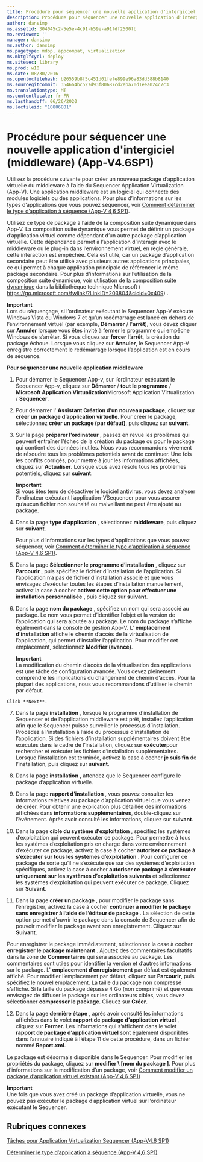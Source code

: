 ```yaml
---
title: Procédure pour séquencer une nouvelle application d'intergiciel (middleware) (App-V4.6SP1)
description: Procédure pour séquencer une nouvelle application d'intergiciel (middleware) (App-V4.6SP1)
author: dansimp
ms.assetid: 304045c2-5e5e-4c91-b59e-a91fdf2500fb
ms.reviewer: ''
manager: dansimp
ms.author: dansimp
ms.pagetype: mdop, appcompat, virtualization
ms.mktglfcycl: deploy
ms.sitesec: library
ms.prod: w10
ms.date: 08/30/2016
ms.openlocfilehash: b26559b8f5c451d01fefe899e96a83dd388b8140
ms.sourcegitcommit: 354664bc527d93f80687cd2eba70d1eea024c7c3
ms.translationtype: MT
ms.contentlocale: fr-FR
ms.lasthandoff: 06/26/2020
ms.locfileid: "10806801"
---
```

# Procédure pour séquencer une nouvelle application d'intergiciel (middleware) (App-V4.6SP1)


Utilisez la procédure suivante pour créer un nouveau package d’application virtuelle du middleware à l’aide du Sequencer Application Virtualization (App-V). Une application middleware est un logiciel qui connecte des modules logiciels ou des applications. Pour plus d’informations sur les types d’applications que vous pouvez séquencer, voir [Comment déterminer le type d’application à séquence (App-V 4,6 SP1)](how-to-determine-which-type-of-application-to-sequence---app-v-46-sp1-.md).

Utilisez ce type de package à l’aide de la composition suite dynamique dans App-V. La composition suite dynamique vous permet de définir un package d’application virtuel comme dépendant d’un autre package d’application virtuelle. Cette dépendance permet à l’application d’interagir avec le middleware ou le plug-in dans l’environnement virtuel, en règle générale, cette interaction est empêchée. Cela est utile, car un package d’application secondaire peut être utilisé avec plusieurs autres applications principales, ce qui permet à chaque application principale de référencer le même package secondaire. Pour plus d’informations sur l’utilisation de la composition suite dynamique, voir utilisation de la [composition suite dynamique](https://go.microsoft.com/fwlink/?LinkID=203804&clcid=0x409) dans la bibliothèque technique Microsoft ( https://go.microsoft.com/fwlink/?LinkID=203804&clcid=0x409) .

**Important**  
Lors du séquençage, si l’ordinateur exécutant le Sequencer App-V exécute Windows Vista ou Windows 7 et qu’un redémarrage est lancé en dehors de l’environnement virtuel (par exemple, **Démarrer**  /  l'**arrêt**), vous devez cliquer sur **Annuler** lorsque vous êtes invité à fermer le programme qui empêche Windows de s’arrêter. Si vous cliquez sur **forcer l’arrêt**, la création du package échoue. Lorsque vous cliquez sur **Annuler**, le Sequencer App-V enregistre correctement le redémarrage lorsque l’application est en cours de séquence.



**Pour séquencer une nouvelle application middleware**

1.  Pour démarrer le Sequencer App-v, sur l’ordinateur exécutant le Sequencer App-v, cliquez sur **Démarrer**  /  **tout le programme**  /  **Microsoft Application Virtualization**Microsoft Application Virtualization  /  **Sequencer**.

2.  Pour démarrer l' **Assistant Création d’un nouveau package**, cliquez sur **créer un package d’application virtuelle**. Pour créer le package, sélectionnez **créer un package (par défaut)**, puis cliquez sur **suivant**.

3.  Sur la page **préparer l’ordinateur** , passez en revue les problèmes qui peuvent entraîner l’échec de la création du package ou pour le package qui contient des données inutiles. Nous vous recommandons vivement de résoudre tous les problèmes potentiels avant de continuer. Une fois les conflits corrigés, pour mettre à jour les informations affichées, cliquez sur **Actualiser**. Lorsque vous avez résolu tous les problèmes potentiels, cliquez sur **suivant**.

    **Important**  
    Si vous êtes tenu de désactiver le logiciel antivirus, vous devez analyser l’ordinateur exécutant l’application-VSequencer pour vous assurer qu’aucun fichier non souhaité ou malveillant ne peut être ajouté au package.



4.  Dans la page **type d’application** , sélectionnez **middleware**, puis cliquez sur **suivant**.

    Pour plus d’informations sur les types d’applications que vous pouvez séquencer, voir [Comment déterminer le type d’application à séquence (App-V 4,6 SP1)](how-to-determine-which-type-of-application-to-sequence---app-v-46-sp1-.md).

5.  Dans la page **Sélectionner le programme d’installation** , cliquez sur **Parcourir** , puis spécifiez le fichier d’installation de l’application. Si l’application n’a pas de fichier d’installation associé et que vous envisagez d’exécuter toutes les étapes d’installation manuellement, activez la case à cocher **activer cette option pour effectuer une installation personnalisée** , puis cliquez sur **suivant**.

6.  Dans la page **nom du package** , spécifiez un nom qui sera associé au package. Le nom vous permet d’identifier l’objet et la version de l’application qui sera ajoutée au package. Le nom du package s’affiche également dans la console de gestion App-V. L' **emplacement d’installation** affiche le chemin d’accès de la virtualisation de l’application, qui permet d’installer l’application. Pour modifier cet emplacement, sélectionnez **Modifier (avancé)**.

    **Important**  
    La modification du chemin d’accès de la virtualisation des applications est une tâche de configuration avancée. Vous devez pleinement comprendre les implications du changement de chemin d’accès. Pour la plupart des applications, nous vous recommandons d’utiliser le chemin par défaut.



~~~
Click **Next**.
~~~

7. Dans la page **installation** , lorsque le programme d’installation de Sequencer et de l’application middleware est prêt, installez l’application afin que le Sequencer puisse surveiller le processus d’installation. Procédez à l’installation à l’aide du processus d’installation de l’application. Si des fichiers d’installation supplémentaires doivent être exécutés dans le cadre de l’installation, cliquez sur **exécuter**pour rechercher et exécuter les fichiers d’installation supplémentaires. Lorsque l’installation est terminée, activez la case à cocher **je suis fin** de l’installation, puis cliquez sur **suivant**.

8. Dans la page **installation** , attendez que le Sequencer configure le package d’application virtuelle.

9. Dans la page **rapport d’installation** , vous pouvez consulter les informations relatives au package d’application virtuel que vous venez de créer. Pour obtenir une explication plus détaillée des informations affichées dans **informations supplémentaires**, double-cliquez sur l’événement. Après avoir consulté les informations, cliquez sur **suivant**.

10. Dans la page **cible du système d’exploitation** , spécifiez les systèmes d’exploitation qui peuvent exécuter ce package. Pour permettre à tous les systèmes d’exploitation pris en charge dans votre environnement d’exécuter ce package, activez la case à cocher **autoriser ce package à s’exécuter sur tous les systèmes d’exploitation** . Pour configurer ce package de sorte qu’il ne s’exécute que sur des systèmes d’exploitation spécifiques, activez la case à cocher **autoriser ce package à s’exécuter uniquement sur les systèmes d’exploitation suivants** et sélectionnez les systèmes d’exploitation qui peuvent exécuter ce package. Cliquez sur **Suivant**.

11. Dans la page **créer un package** , pour modifier le package sans l’enregistrer, activez la case à cocher **continuer à modifier le package sans enregistrer à l’aide de l’éditeur de package** . La sélection de cette option permet d’ouvrir le package dans la console de Sequencer afin de pouvoir modifier le package avant son enregistrement. Cliquez sur **Suivant**.

   Pour enregistrer le package immédiatement, sélectionnez la case à cocher **enregistrer le package maintenant** . Ajoutez des commentaires facultatifs dans la zone de **Commentaires** qui sera associée au package. Les commentaires sont utiles pour identifier la version et d’autres informations sur le package. L' **emplacement d’enregistrement** par défaut est également affiché. Pour modifier l’emplacement par défaut, cliquez sur **Parcourir**, puis spécifiez le nouvel emplacement. La taille du package non compressé s’affiche. Si la taille du package dépasse 4 Go (non comprimé) et que vous envisagez de diffuser le package sur les ordinateurs cibles, vous devez sélectionner **compresser le package**. Cliquez sur **Créer**.

12. Dans la page **dernière étape** , après avoir consulté les informations affichées dans le volet **rapport de package d’application virtuel** , cliquez sur **Fermer**. Les informations qui s’affichent dans le volet **rapport de package d’application virtuel** sont également disponibles dans l’annuaire indiqué à l’étape 11 de cette procédure, dans un fichier nommé **Report.xml**.

   Le package est désormais disponible dans le Sequencer. Pour modifier les propriétés du package, cliquez sur **modifier \ [nom du package \]**. Pour plus d’informations sur la modification d’un package, voir [Comment modifier un package d’application virtuel existant (App-V 4,6 SP1)](how-to-modify-an-existing-virtual-application-package--app-v-46-sp1-.md)

   **Important**  
   Une fois que vous avez créé un package d’application virtuelle, vous ne pouvez pas exécuter le package d’application virtuel sur l’ordinateur exécutant le Sequencer.



## Rubriques connexes


[Tâches pour Application Virtualization Sequencer (App-V4.6 SP1)](tasks-for-the-application-virtualization-sequencer--app-v-46-sp1-.md)

[Déterminer le type d’application à séquence (App-V 4,6 SP1)](how-to-determine-which-type-of-application-to-sequence---app-v-46-sp1-.md)









